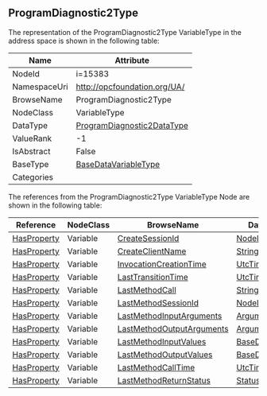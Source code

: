 <!-- objecttype -->
## ProgramDiagnostic2Type
  
<!-- end of text -->
The representation of the ProgramDiagnostic2Type VariableType in the address space is shown in the following table:  

|Name|Attribute|
|---|---|
|NodeId|i=15383|
|NamespaceUri|http://opcfoundation.org/UA/|
|BrowseName|ProgramDiagnostic2Type|
|NodeClass|VariableType|
|DataType|[ProgramDiagnostic2DataType](../../DataTypes/ProgramDiagnostic2DataType/readme.md)|
|ValueRank|-1|
|IsAbstract|False|
|BaseType|[BaseDataVariableType](../../VariableTypes/BaseDataVariableType/readme.md)|
|Categories||

The references from the ProgramDiagnostic2Type VariableType Node are shown in the following table:  

|Reference|NodeClass|BrowseName|DataType|TypeDefinition|ModellingRule|
|---|---|---|---|---|---|
|[HasProperty](../../ReferenceTypes/HasProperty/readme.md)|Variable|[CreateSessionId](#CreateSessionId)|[NodeId](../../DataTypes/NodeId/readme.md)|[PropertyType](../../VariableTypes/PropertyType/readme.md)|[Mandatory](../../Objects/Mandatory/readme.md)|
|[HasProperty](../../ReferenceTypes/HasProperty/readme.md)|Variable|[CreateClientName](#CreateClientName)|[String](../../DataTypes/String/readme.md)|[PropertyType](../../VariableTypes/PropertyType/readme.md)|[Mandatory](../../Objects/Mandatory/readme.md)|
|[HasProperty](../../ReferenceTypes/HasProperty/readme.md)|Variable|[InvocationCreationTime](#InvocationCreationTime)|[UtcTime](../../DataTypes/UtcTime/readme.md)|[PropertyType](../../VariableTypes/PropertyType/readme.md)|[Mandatory](../../Objects/Mandatory/readme.md)|
|[HasProperty](../../ReferenceTypes/HasProperty/readme.md)|Variable|[LastTransitionTime](#LastTransitionTime)|[UtcTime](../../DataTypes/UtcTime/readme.md)|[PropertyType](../../VariableTypes/PropertyType/readme.md)|[Mandatory](../../Objects/Mandatory/readme.md)|
|[HasProperty](../../ReferenceTypes/HasProperty/readme.md)|Variable|[LastMethodCall](#LastMethodCall)|[String](../../DataTypes/String/readme.md)|[PropertyType](../../VariableTypes/PropertyType/readme.md)|[Mandatory](../../Objects/Mandatory/readme.md)|
|[HasProperty](../../ReferenceTypes/HasProperty/readme.md)|Variable|[LastMethodSessionId](#LastMethodSessionId)|[NodeId](../../DataTypes/NodeId/readme.md)|[PropertyType](../../VariableTypes/PropertyType/readme.md)|[Mandatory](../../Objects/Mandatory/readme.md)|
|[HasProperty](../../ReferenceTypes/HasProperty/readme.md)|Variable|[LastMethodInputArguments](#LastMethodInputArguments)|[Argument](../../DataTypes/Argument/readme.md)[]|[PropertyType](../../VariableTypes/PropertyType/readme.md)|[Mandatory](../../Objects/Mandatory/readme.md)|
|[HasProperty](../../ReferenceTypes/HasProperty/readme.md)|Variable|[LastMethodOutputArguments](#LastMethodOutputArguments)|[Argument](../../DataTypes/Argument/readme.md)[]|[PropertyType](../../VariableTypes/PropertyType/readme.md)|[Mandatory](../../Objects/Mandatory/readme.md)|
|[HasProperty](../../ReferenceTypes/HasProperty/readme.md)|Variable|[LastMethodInputValues](#LastMethodInputValues)|[BaseDataType](../../DataTypes/BaseDataType/readme.md)[]|[PropertyType](../../VariableTypes/PropertyType/readme.md)|[Mandatory](../../Objects/Mandatory/readme.md)|
|[HasProperty](../../ReferenceTypes/HasProperty/readme.md)|Variable|[LastMethodOutputValues](#LastMethodOutputValues)|[BaseDataType](../../DataTypes/BaseDataType/readme.md)[]|[PropertyType](../../VariableTypes/PropertyType/readme.md)|[Mandatory](../../Objects/Mandatory/readme.md)|
|[HasProperty](../../ReferenceTypes/HasProperty/readme.md)|Variable|[LastMethodCallTime](#LastMethodCallTime)|[UtcTime](../../DataTypes/UtcTime/readme.md)|[PropertyType](../../VariableTypes/PropertyType/readme.md)|[Mandatory](../../Objects/Mandatory/readme.md)|
|[HasProperty](../../ReferenceTypes/HasProperty/readme.md)|Variable|[LastMethodReturnStatus](#LastMethodReturnStatus)|[StatusCode](../../DataTypes/StatusCode/readme.md)|[PropertyType](../../VariableTypes/PropertyType/readme.md)|[Mandatory](../../Objects/Mandatory/readme.md)|



